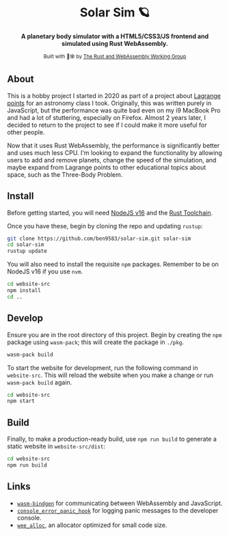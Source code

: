 <div align="center">

  <h1>Solar Sim 🪐</h1>

  <strong>A planetary body simulator with a HTML5/CSS3/JS frontend and simulated using Rust WebAssembly.</strong>

  <sub>Built with 🦀🕸 by <a href="https://rustwasm.github.io/">The Rust and WebAssembly Working Group</a></sub>
</div>

## About

This is a hobby project I started in 2020 as part of a project about [Lagrange points](https://youtu.be/03I7-etQ6Xc) for an astronomy class I took. Originally, this was written purely in JavaScript, but the performance was quite bad even on my i9 MacBook Pro and had a lot of stuttering, especially on Firefox. Almost 2 years later, I decided to return to the project to see if I could make it more useful for other people.

Now that it uses Rust WebAssembly, the performance is significantly better and uses much less CPU. I'm looking to expand the functionality by allowing users to add and remove planets, change the speed of the simulation, and maybe expand from Lagrange points to other educational topics about space, such as the Three-Body Problem.

## Install

Before getting started, you will need [NodeJS v16](https://nodejs.org/dist/latest-v16.x/) and the [Rust Toolchain](https://www.rust-lang.org/tools/install).

Once you have these, begin by cloning the repo and updating `rustup`:
```sh
git clone https://github.com/ben9583/solar-sim.git solar-sim
cd solar-sim
rustup update
```
You will also need to install the requisite `npm` packages. Remember to be on NodeJS v16 if you use `nvm`.
```sh
cd website-src
npm install
cd ..
```

## Develop

Ensure you are in the root directory of this project. Begin by creating the `npm` package using `wasm-pack`; this will create the package in `./pkg`.
```sh
wasm-pack build
```
To start the website for development, run the following command in `website-src`. This will reload the website when you make a change or run `wasm-pack build` again.
```sh
cd website-src
npm start
```

## Build

Finally, to make a production-ready build, use `npm run build` to generate a static website in `website-src/dist`:
```sh
cd website-src
npm run build
```

## Links

* [`wasm-bindgen`](https://github.com/rustwasm/wasm-bindgen) for communicating
  between WebAssembly and JavaScript.
* [`console_error_panic_hook`](https://github.com/rustwasm/console_error_panic_hook)
  for logging panic messages to the developer console.
* [`wee_alloc`](https://github.com/rustwasm/wee_alloc), an allocator optimized
  for small code size.
